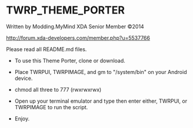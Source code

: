 TWRP_THEME_PORTER
==================

Written by Modding.MyMind
XDA Senior Member ©2014

http://forum.xda-developers.com/member.php?u=5537766

Please read all README.md files.

- To use this Theme Porter, clone or download.

- Place TWRPUI, TWRPIMAGE, and gm to "/system/bin" on your Android device.

- chmod all three to 777 (rwxrwxrwx)

- Open up your terminal emulator and type then enter either, TWRPUI, or TWRPIMAGE to run the script.

- Enjoy.